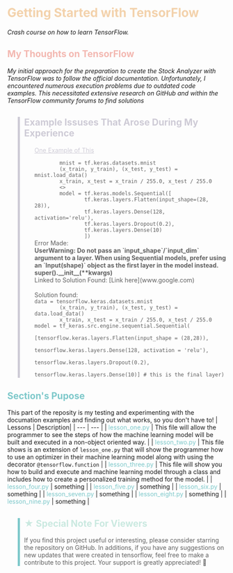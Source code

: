 # <span style="color:#F3D2AC">Getting Started with TensorFlow</span>
*Crash course on how to learn TensorFlow.*
## <span style="color:#F3B8B1"> My Thoughts on TensorFlow
*My initial approach for the preparation to create the Stock Analyzer with TensorFlow was to follow the official documentation.  Unfortunately, I encountered numerous execution problems due to outdated code examples.  This necessitated extensive research on GitHub and within the TensorFlow community forums to find solutions* 

<blockquote style="border-left: 5px solid #CECBD6; padding-left: 10px;">
    <h2><span style="color:#CECBD6">Example Issuses That Arose During My Experience</span></h2>
    <ol>
        <span style="color:#CECBD6"><u>One Example of This</u></span><br>
        <code>
        mnist = tf.keras.datasets.mnist
        (x_train, y_train), (x_test, y_test) = mnist.load_data()
        x_train, x_test = x_train / 255.0, x_test / 255.0
        <>
        model = tf.keras.models.Sequential([
                tf.keras.layers.Flatten(input_shape=(28, 28)),
                tf.keras.layers.Dense(128, activation='relu'),
                tf.keras.layers.Dropout(0.2),
                tf.keras.layers.Dense(10)
                ])<br></code>
        Error Made:
        <b><br>UserWarning: Do not pass an `input_shape`/`input_dim` argument to a layer. When using Sequential models, prefer using an `Input(shape)` object as the first layer in the model instead.
  super().__init__(**kwargs)</b><br>Linked to Solution Found: [Link here](www.google.com)</br></br>
        Solution found:
        <br><code>data = tensorflow.keras.datasets.mnist
        (x_train, y_train), (x_test, y_test) = data.load_data()
        x_train, x_test = x_train / 255.0, x_test / 255.0</code>
        <code>model = tf_keras.src.engine.sequential.Sequential(
                                    [tensorflow.keras.layers.Flatten(input_shape = (28,28)),
                                     tensorflow.keras.layers.Dense(128, activation = 'relu'),
                                     tensorflow.keras.layers.Dropout(0.2),
                                     tensorflow.keras.layers.Dense(10)] # this is the final layer)</code>
    </ol>
</blockquote>

## <span style="color:#7DC8CA">Section's Pupose </span> 
This part of the reposity is my testing and experimenting with the documation examples and finding out what works, so you don't have to!
| Lessons | Description|
| --- | --- |
| <span style="color:#7DC8CA">lesson_one.py</span> | This file will allow the programmer to see the steps of how the machine learning model will be built and executed in a non-object oriented way. |
| <span style="color:#7DC8CA">lesson_two.py</span> | This file shows is an extension of <code>lesson_one.py</code> that will show the programmer how to use an optimizer in their machine learning model along with using the decorator <code>@tensorflow.function</code> |
| <span style="color:#7DC8CA">lesson_three.py</span> | This file will show you how to build and execute and machine learning model through a class and includes how to create a personalized training method for the model. |
| <span style="color:#7DC8CA">lesson_four.py</span> | something |
| <span style="color:#7DC8CA">lesson_five.py</span> | something |
| <span style="color:#7DC8CA">lesson_six.py</span> | something |
| <span style="color:#7DC8CA">lesson_seven.py</span> | something |
| <span style="color:#7DC8CA">lesson_eight.py</span> | something |
| <span style="color:#7DC8CA">lesson_nine.py</span> | something |
<blockquote style="border-left: 5px solid #7DC8CA; padding-left: 10px;">

<h2><span style="color:#CAE9E0">★ Special Note For Viewers</span></h2>
<p>If you find this project useful or interesting, please consider starring the repository on GitHub. In additions, if you have any suggestions on new updates that were created in tensorflow, feel free to make a contribute to this project. Your support is greatly appreciated! 💚</p>
</blockquote>

